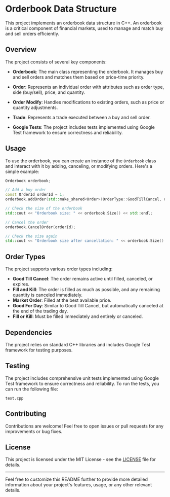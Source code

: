# Orderbook Data Structure

This project implements an orderbook data structure in C++. An orderbook is a critical component of financial markets, used to manage and match buy and sell orders efficiently.

## Overview

The project consists of several key components:

- **Orderbook**: The main class representing the orderbook. It manages buy and sell orders and matches them based on price-time priority.

- **Order**: Represents an individual order with attributes such as order type, side (buy/sell), price, and quantity.

- **Order Modify**: Handles modifications to existing orders, such as price or quantity adjustments.

- **Trade**: Represents a trade executed between a buy and sell order.

- **Google Tests**: The project includes tests implemented using Google Test framework to ensure correctness and reliability.

## Usage

To use the orderbook, you can create an instance of the `Orderbook` class and interact with it by adding, canceling, or modifying orders. Here's a simple example:

```cpp
Orderbook orderbook;

// Add a buy order
const OrderId orderId = 1;
orderbook.addOrder(std::make_shared<Order>(OrderType::GoodTillCancel, orderId, Side::Buy, 100, 10));

// Check the size of the orderbook
std::cout << "Orderbook size: " << orderbook.Size() << std::endl;

// Cancel the order
orderbook.CancelOrder(orderId);

// Check the size again
std::cout << "Orderbook size after cancellation: " << orderbook.Size() << std::endl;
```

## Order Types

The project supports various order types including:

- **Good Till Cancel**: The order remains active until filled, canceled, or expires.
- **Fill and Kill**: The order is filled as much as possible, and any remaining quantity is canceled immediately.
- **Market Order**: Filled at the best available price.
- **Good For Day**: Similar to Good Till Cancel, but automatically canceled at the end of the trading day.
- **Fill or Kill**: Must be filled immediately and entirely or canceled.

## Dependencies

The project relies on standard C++ libraries and includes Google Test framework for testing purposes.

## Testing

The project includes comprehensive unit tests implemented using Google Test framework to ensure correctness and reliability. To run the tests, you can run the following file:
```
test.cpp
```

## Contributing

Contributions are welcome! Feel free to open issues or pull requests for any improvements or bug fixes.

## License

This project is licensed under the MIT License - see the [LICENSE](LICENSE) file for details.

---

Feel free to customize this README further to provide more detailed information about your project's features, usage, or any other relevant details.
